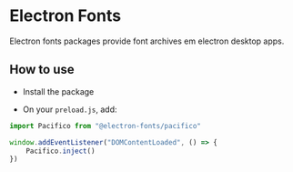 # Electron Fonts

Electron fonts packages provide font archives em electron desktop apps.

## How to use

* Install the package

* On your `preload.js`, add:

```ts
import Pacifico from "@electron-fonts/pacifico"

window.addEventListener("DOMContentLoaded", () => {
    Pacifico.inject()
})
```